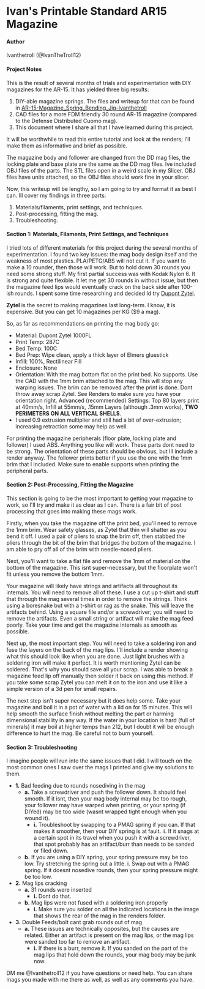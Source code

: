 # Ivan's Printable Standard AR15 Magazine

#### Author 
Ivanthetroll (@IvanTheTroll12)

#### Project Notes

This is the result of several months of trials and experimentation with DIY magazines for the AR-15.  It has yielded three big results:

1.	DIY-able magazine springs.  The files and writeup for that can be found in [AR-15-Magazine_Spring_Bending_Jig-Ivanthetroll](https://github.com/maduce/fosscad-repo/tree/master/Misc/AR-15-Magazine_Spring_Bending_Jig-Ivanthetroll)
2.	CAD files for a more FDM friendly 30 round AR-15 magazine (compared to the Defense Distributed Cuomo mag). 
3.	This document where I share all that I have learned during this project.

It will be worthwhile to read this entire tutorial and look at the renders; I'll make them as informative and brief as possible.  

The magazine body and follower are changed from the DD mag files, the locking plate and base plate are the same as the DD mag files.  Ive included OBJ files of the parts.  The STL files open in a weird scale in my Slicer.  OBJ files have units attached, so the OBJ files should work fine in your slicer.

Now, this writeup will be lengthy, so I am going to try and format it as best I can.  Ill cover my findings in three parts:
1.	Materials/filaments, print settings, and techniques.
2.	Post-processing, fitting the mag.
3.	Troubleshooting.


#### Section 1: Materials, Filaments, Print Settings, and Techniques
I tried lots of different materials for this project during the several months of experimentation.  I found two key issues: the mag body design itself and the weakness of most plastics.  PLA/PETG/ABS will not cut it.  If you want to make a 10 rounder, then those will work.  But to hold down 30 rounds you need some strong stuff.  My first partial success was with Kodak Nylon 6.  It is strong and quite flexible.  It let me get 30 rounds in without issue, but then the magazine feed lips would eventually crack on the back side after 100-ish rounds.  I spent some time researching and decided Id try [Dupont Zytel](https://www.matterhackers.com/store/l/dupont-zytel-3d-filament-3d1000fk-nc010-175mm-1kg/sk/MR0A4G7R?gclid=CjwKCAiAyrXiBRAjEiwATI95me-44wmeXuN_0MO7GVakV0rtkZSWENA0dvpLDIQD_Zp0BoH45ECBSxoCaUsQAvD_BwE).

**Zytel** is the secret to making magazines last long-term.  I know, it is expensive.  But you can get 10 magazines per KG ($9 a mag).

So, as far as recommendations on printing the mag body go:
* Material: Dupont Zytel 1000FL
* Print Temp: 287C
* Bed Temp: 100C
* Bed Prep: Wipe clean, apply a thick layer of Elmers gluestick
* Infill: 100%, Rectilinear Fill
* Enclosure: None
* Orientation: With the mag bottom flat on the print bed.  No supports.  Use the CAD with the 1mm brim attached to the mag.  This will stop any warping issues.  The brim can be removed after the print is done.  Dont throw away scrap Zytel.  See Renders to make sure you have your orientation right.
Advanced (recommended) Settings: Top 80 layers print at 40mm/s, Infill at 55mm/s, .15mm Layers (although .3mm works), **TWO PERIMETERS ON ALL VERTICAL SHELLS**.
* I used 0.9 extrusion multiplier and still had a bit of over-extrusion; increasing retraction some may help as well.

For printing the magazine peripherals (floor plate, locking plate and follower) I used ABS.  Anything you like will work.  These parts dont need to be strong.  The orientation of these parts should be obvious, but Ill include a render anyway.  The follower prints better if you use the one with the 1mm brim that I included.  Make sure to enable supports when printing the peripheral parts.

#### Section 2: Post-Processing, Fitting the Magazine
This section is going to be the most important to getting your magazine to work, so I'll try and make it as clear as I can.  There is a fair bit of post processing that goes into making these mags work.

Firstly, when you take the magazine off the print bed, you'll need to remove the 1mm brim.  Wear safety glasses, as Zytel that thin will shatter as you bend it off.  I used a pair of pliers to snap the brim off, then stabbed the pliers through the bit of the brim that bridges the bottom of the magazine.  I am able to pry off all of the brim with needle-nosed pliers.

Next, you'll want to take a flat file and remove the 1mm of material on the bottom of the magazine.  This isnt super-necessary, but the floorplate won't fit unless you remove the bottom 1mm.

Your magazine will likely have strings and artifacts all throughout its internals.  You will need to remove all of these.  I use a cut up t-shirt and stuff that through the mag several times in order to remove the strings.  Think using a boresnake but with a t-shirt or rag as the snake.  This will leave the artifacts behind.  Using a square file and/or a screwdriver; you will need to remove the artifacts.  Even a small string or artifact will make the mag feed poorly.  Take your time and get the magazine internals as smooth as possible.

Next up, the most important step.  You will need to take a soldering iron and fuse the layers on the back of the mag lips.  I'll include a render showing what this should look like when you are done.  Just light brushes with a soldering iron will make it perfect.  It is worth mentioning Zytel can be soldered.  That's why you should save all your scrap.  I was able to break a magazine feed lip off manually then solder it back on using this method.  If you take some scrap Zytel you can melt it on to the iron and use it like a simple version of a 3d pen for small repairs.

The next step isn't super necessary but it does help some.  Take your magazine and boil it in a pot of water with a lid on for 15 minutes.  This will help smooth the surface finish without melting the part or harming dimensional stability in any way.  If the water in your location is hard (full of minerals) it may boil at higher temps than 212, but I doubt it will be enough difference to hurt the mag.  Be careful not to burn yourself.

#### Section 3: Troubleshooting
I imagine people will run into the same issues that I did.  I will touch on the most common ones I saw over the mags I printed and give my solutions to them.

* **1.** Bad feeding due to rounds nosediving in the mag
    * **a.** Take a screwdriver and push the follower down.  It should feel smooth.  If it isnt, then your mag body internal may be too rough, your follower may have warped when printing, or your spring (if DIYed) may be too wide (wasnt wrapped tight enough when you wound it).
        * **i.**	Troubleshoot by swapping to a PMAG spring if you can.  If that makes it smoother, then your DIY spring is at fault.
		ii.	If it snags at a certain spot in its travel when you push it with a screwdriver, that spot probably has an artifact/burr than needs to be sanded or filed down.
    * **b.** If you are using a DIY spring, your spring pressure may be too low.  Try stretching the spring out a little.
		i.	Swap out with a PMAG spring.  If it doesnt nosedive rounds, then your spring pressure might be too low.
* **2.** Mag lips cracking
    * **a.** 31 rounds were inserted
        * **i.** Dont do that.
    * **b.** Mag lips were not fused with a soldering iron properly
        * **i.** Make sure you solder on all the indicated locations in the image that shows the rear of the mag in the renders folder.
* **3.** Double Feeds/bolt cant grab rounds out of mag
    * **a.** These issues are technically opposites, but the causes are related.  Either an artifact is present on the mag lips, or the mag lips were sanded too far to remove an artifact.
        * **i.** If there is a burr, remove it.  If you sanded on the part of the mag lips that hold down the rounds, your mag body may be junk now.

DM me @Ivanthetroll12 if you have questions or need help.  You can share mags you made with me there as well, as well as any comments you have.
